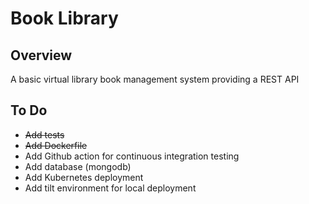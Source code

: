 # Book Library

## Overview
A basic virtual library book management system providing a REST API

## To Do
- ~~Add tests~~
- ~~Add Dockerfile~~
- Add Github action for continuous integration testing
- Add database (mongodb)
- Add Kubernetes deployment
- Add tilt environment for local deployment
